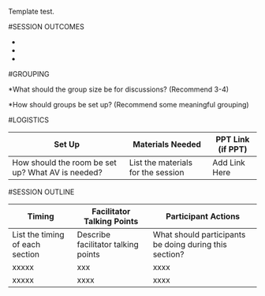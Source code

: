 Template test.


#SESSION OUTCOMES

*

*

*

#GROUPING
  
  *What should the group size be for discussions? (Recommend 3-4)
  
  *How should groups be set up? (Recommend some meaningful grouping)

#LOGISTICS

| Set Up | Materials Needed | PPT Link (if PPT)|
| ------ | ---------------- | ---------------- |
| How should the room be set up? What AV is needed? | List the materials for the session | Add Link Here |

#SESSION OUTLINE

| Timing        | Facilitator Talking Points           | Participant Actions  |
| ------------- | ------------- | ----- |
| List the timing of each section      |  Describe facilitator talking points | What should participants be doing during this section? |
| xxxxx | xxx  |  xxxx |
| xxxxx | xxxx |  xxxx |
